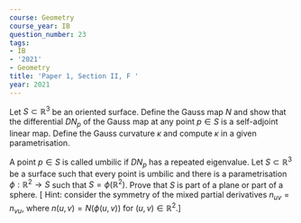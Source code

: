 ```yaml
---
course: Geometry
course_year: IB
question_number: 23
tags:
- IB
- '2021'
- Geometry
title: 'Paper 1, Section II, F '
year: 2021
---
```




Let $S \subset \mathbb{R}^{3}$ be an oriented surface. Define the Gauss map $N$ and show that the differential $D N_{p}$ of the Gauss map at any point $p \in S$ is a self-adjoint linear map. Define the Gauss curvature $\kappa$ and compute $\kappa$ in a given parametrisation.

A point $p \in S$ is called umbilic if $D N_{p}$ has a repeated eigenvalue. Let $S \subset \mathbb{R}^{3}$ be a surface such that every point is umbilic and there is a parametrisation $\phi: \mathbb{R}^{2} \rightarrow S$ such that $S=\phi\left(\mathbb{R}^{2}\right)$. Prove that $S$ is part of a plane or part of a sphere. $[$ Hint: consider the symmetry of the mixed partial derivatives $n_{u v}=n_{v u}$, where $n(u, v)=N(\phi(u, v))$ for $\left.(u, v) \in \mathbb{R}^{2} .\right]$